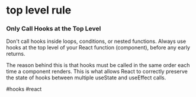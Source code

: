 # top level rule
### Only Call Hooks at the Top Level

Don't call hooks inside loops, conditions, or nested functions. Always use hooks at the top level of your React function (component), before any early returns.

The reason behind this is that hooks must be called in the same order each time a component renders. This is what allows React to correctly preserve the state of hooks between multiple useState and useEffect calls.

#hooks #react 
